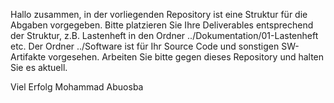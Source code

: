 Hallo zusammen,
in der vorliegenden Repository ist eine Struktur für die Abgaben vorgegeben.
Bitte platzieren Sie Ihre Deliverables entsprechend der Struktur, z.B. Lastenheft in den Ordner ../Dokumentation/01-Lastenheft etc.
Der Ordner ../Software ist für Ihr Source Code und sonstigen SW-Artifakte vorgesehen. Arbeiten Sie bitte gegen dieses Repository und halten Sie es aktuell.

Viel Erfolg
Mohammad Abuosba